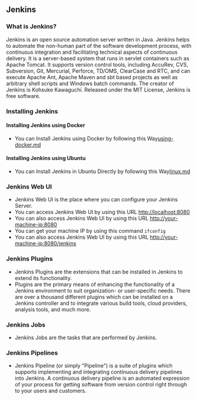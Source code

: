 ## Jenkins

### What is Jenkins?

Jenkins is an open source automation server written in Java. Jenkins helps to automate the non-human part of the software development process, with continuous integration and facilitating technical aspects of continuous delivery. It is a server-based system that runs in servlet containers such as Apache Tomcat. It supports version control tools, including AccuRev, CVS, Subversion, Git, Mercurial, Perforce, TD/OMS, ClearCase and RTC, and can execute Apache Ant, Apache Maven and sbt based projects as well as arbitrary shell scripts and Windows batch commands. The creator of Jenkins is Kohsuke Kawaguchi. Released under the MIT License, Jenkins is free software.

### Installing Jenkins

#### Installing Jenkins using Docker

- You can Install Jenkins using Docker by following this Way[using-docker.md](https://github.com/mathesh-me/jenkins-learning/blob/main/Jenkins%20Installation/using-docker.md)

#### Installing Jenkins using Ubuntu

- You can Install Jenkins in Ubuntu Directly by following this Way[linux.md](https://github.com/mathesh-me/jenkins-learning/blob/main/Jenkins%20Installation/linux.md)

### Jenkins Web UI

- Jenkins Web UI is the place where you can configure your Jenkins Server.
- You can access Jenkins Web UI by using this URL [http://localhost:8080](http://localhost:8080)
- You can also access Jenkins Web UI by using this URL [http://your-machine-ip:8080](http://your-machine-ip:8080)
- You can get your machine IP by using this command `ifconfig`
- You can also access Jenkins Web UI by using this URL [http://your-machine-ip:8080/jenkins](http://your-machine-ip:8080/jenkins)

### Jenkins Plugins

- Jenkins Plugins are the extensions that can be installed in Jenkins to extend its functionality.
- Plugins are the primary means of enhancing the functionality of a Jenkins environment to suit organization- or user-specific needs. There are over a thousand different plugins which can be installed on a Jenkins controller and to integrate various build tools, cloud providers, analysis tools, and much more.

### Jenkins Jobs

- Jenkins Jobs are the tasks that are performed by Jenkins.


### Jenkins Pipelines

- Jenkins Pipeline (or simply "Pipeline") is a suite of plugins which supports implementing and integrating continuous delivery pipelines into Jenkins. A continuous delivery pipeline is an automated expression of your process for getting software from version control right through to your users and customers.





